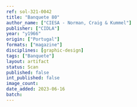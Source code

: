 ```yaml
---
ref: sol-321-0042
title: "Banquete 80"
author_name: ["CIESA - Norman, Craig & Kummel"]
publisher: ["CIDLA"]
year: "y1966"
origin: ["Portugal"]
formats: ["magazine"]
disciplines: [graphic-design]
tags: ["Banquete"]
layout: artifact
status: Scan
published: false
int_published: false
image_count:
date_added: 2023-06-16
batch:
---
```


